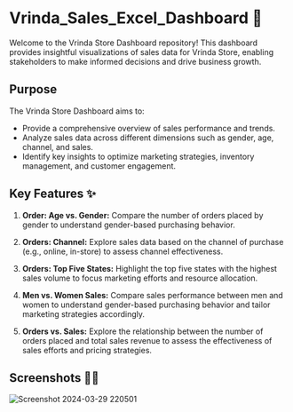 # Vrinda_Sales_Excel_Dashboard 🏪

Welcome to the Vrinda Store Dashboard repository! This dashboard provides insightful visualizations of sales data for Vrinda Store, enabling stakeholders to make informed decisions and drive business growth.

## Purpose

The Vrinda Store Dashboard aims to:

- Provide a comprehensive overview of sales performance and trends.
- Analyze sales data across different dimensions such as gender, age, channel, and sales.
- Identify key insights to optimize marketing strategies, inventory management, and customer engagement.

## Key Features ✨

1. **Order: Age vs. Gender:** Compare the number of orders placed by gender to understand gender-based purchasing behavior.

2. **Orders: Channel:** Explore sales data based on the channel of purchase (e.g., online, in-store) to assess channel effectiveness.

3. **Orders: Top Five States:** Highlight the top five states with the highest sales volume to focus marketing efforts and resource allocation.

4. **Men vs. Women Sales:** Compare sales performance between men and women to understand gender-based purchasing behavior and tailor marketing strategies accordingly.

5. **Orders vs. Sales:** Explore the relationship between the number of orders placed and total sales revenue to assess the effectiveness of sales efforts and pricing strategies.

## Screenshots 🌈🌈
![Screenshot 2024-03-29 220501](https://github.com/yulianthyho/Netflix-Movies-and-TV-Shows-Dashboard/assets/154545323/7abec82c-e806-4c2b-b06f-84d940ad09a1)




